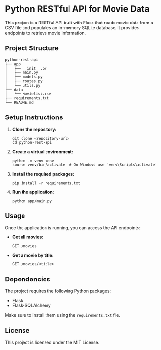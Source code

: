 # Python RESTful API for Movie Data

This project is a RESTful API built with Flask that reads movie data from a CSV file and populates an in-memory SQLite database. It provides endpoints to retrieve movie information.

## Project Structure

```
python-rest-api
├── app
│   ├── __init__.py
│   ├── main.py
│   ├── models.py
│   ├── routes.py
│   └── utils.py
├── data
│   └── Movielist.csv
├── requirements.txt
└── README.md
```

## Setup Instructions

1. **Clone the repository:**
   ```
   git clone <repository-url>
   cd python-rest-api
   ```

2. **Create a virtual environment:**
   ```
   python -m venv venv
   source venv/bin/activate  # On Windows use `venv\Scripts\activate`
   ```

3. **Install the required packages:**
   ```
   pip install -r requirements.txt
   ```

4. **Run the application:**
   ```
   python app/main.py
   ```

## Usage

Once the application is running, you can access the API endpoints:

- **Get all movies:**
  ```
  GET /movies
  ```

- **Get a movie by title:**
  ```
  GET /movies/<title>
  ```

## Dependencies

The project requires the following Python packages:

- Flask
- Flask-SQLAlchemy

Make sure to install them using the `requirements.txt` file.

## License

This project is licensed under the MIT License.